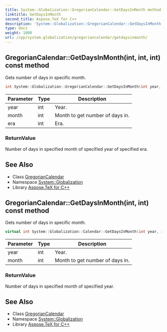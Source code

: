 ```yaml
---
title: System::Globalization::GregorianCalendar::GetDaysInMonth method
linktitle: GetDaysInMonth
second_title: Aspose.TeX for C++
description: 'System::Globalization::GregorianCalendar::GetDaysInMonth method. Gets number of days in specific month in C++.'
type: docs
weight: 1000
url: /cpp/system.globalization/gregoriancalendar/getdaysinmonth/
---
```

## GregorianCalendar::GetDaysInMonth(int, int, int) const method


Gets number of days in specific month.

```cpp
int System::Globalization::GregorianCalendar::GetDaysInMonth(int year, int month, int era) const override
```


| Parameter | Type | Description |
| --- | --- | --- |
| year | int | Year. |
| month | int | Month to get number of days in. |
| era | int | Era. |

### ReturnValue

Number of days in specified month of specified year of specified era.

## See Also

* Class [GregorianCalendar](../)
* Namespace [System::Globalization](../../)
* Library [Aspose.TeX for C++](../../../)
## GregorianCalendar::GetDaysInMonth(int, int) const method


Gets number of days in specific month.

```cpp
virtual int System::Globalization::Calendar::GetDaysInMonth(int year, int month) const
```


| Parameter | Type | Description |
| --- | --- | --- |
| year | int | Year. |
| month | int | Month to get number of days in. |

### ReturnValue

Number of days in specified month of specified year.

## See Also

* Class [GregorianCalendar](../)
* Namespace [System::Globalization](../../)
* Library [Aspose.TeX for C++](../../../)

